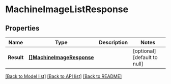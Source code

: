 # MachineImageListResponse

## Properties
Name | Type | Description | Notes
------------ | ------------- | ------------- | -------------
**Result** | [**[]MachineImageResponse**](MachineImage-response.md) |  | [optional] [default to null]

[[Back to Model list]](../README.md#documentation-for-models) [[Back to API list]](../README.md#documentation-for-api-endpoints) [[Back to README]](../README.md)


